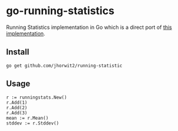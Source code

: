 # go-running-statistics

Running Statistics implementation in Go which is a direct port of [this implementation](http://www.johndcook.com/blog/skewness_kurtosis/).

## Install

`go get github.com/jhorwit2/running-statistic`

## Usage

```
r := runningstats.New()
r.Add(1)
r.Add(2)
r.Add(3)
mean := r.Mean()
stddev := r.Stddev()
```
